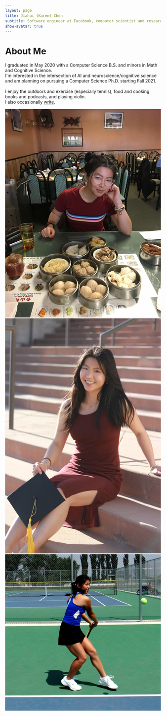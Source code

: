 ```yaml
---
layout: page
title: Jiahui (Karen) Chen
subtitle: Software engineer at Facebook, computer scientist and researcher interested in AI/ML.
show-avatar: true
---
```

# About Me  

I graduated in May 2020 with a Computer Science B.S. and minors in Math and Cognitive Science.  
I'm interested in the intersection of AI and neuroscience/cognitive science
and am planning on pursuing a Computer Science Ph.D. starting Fall 2021.  
<br/>
I enjoy the outdoors and exercise (especially tennis), food and cooking, books and podcasts, and playing violin.  
I also occasionally [write](https://medium.com/@jiahui.k.chen).


<div position="relative" style="width:100%;height:500px">
  <div class="imgContainer">
  <!-- All image dimensions in imgContainer -->
    <img class="about-me-img" src="/img/dimsum_2000l.jpg">
  </div>
  <div class="imgContainer">
    <img class="about-me-img" src="/img/grad_2000l.jpg">
  </div>
  <div class="imgContainer">
    <img class="about-me-img" src="/img/tennis_sqr.jpg">
  </div>
</div>
<div style="width:800px">
